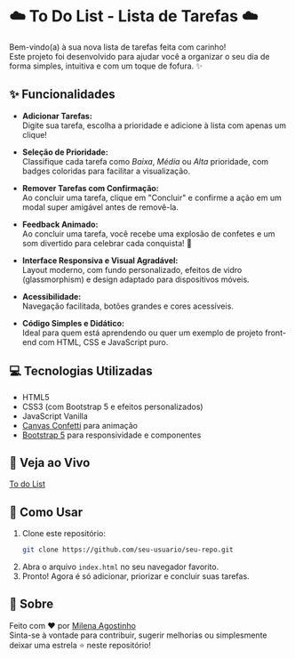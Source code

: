 # ☁️ To Do List - Lista de Tarefas ☁️

Bem-vindo(a) à sua nova lista de tarefas feita com carinho!  
Este projeto foi desenvolvido para ajudar você a organizar o seu dia de forma simples, intuitiva e com um toque de fofura. ✨

## ✨ Funcionalidades

- **Adicionar Tarefas:**  
  Digite sua tarefa, escolha a prioridade e adicione à lista com apenas um clique!

- **Seleção de Prioridade:**  
  Classifique cada tarefa como _Baixa_, _Média_ ou _Alta_ prioridade, com badges coloridas para facilitar a visualização.

- **Remover Tarefas com Confirmação:**  
  Ao concluir uma tarefa, clique em "Concluir" e confirme a ação em um modal super amigável antes de removê-la.

- **Feedback Animado:**  
  Ao concluir uma tarefa, você recebe uma explosão de confetes e um som divertido para celebrar cada conquista! 🎉

- **Interface Responsiva e Visual Agradável:**  
  Layout moderno, com fundo personalizado, efeitos de vidro (glassmorphism) e design adaptado para dispositivos móveis.

- **Acessibilidade:**  
  Navegação facilitada, botões grandes e cores acessíveis.

- **Código Simples e Didático:**  
  Ideal para quem está aprendendo ou quer um exemplo de projeto front-end com HTML, CSS e JavaScript puro.

## 💻 Tecnologias Utilizadas

- HTML5
- CSS3 (com Bootstrap 5 e efeitos personalizados)
- JavaScript Vanilla
- [Canvas Confetti](https://www.npmjs.com/package/canvas-confetti) para animação
- [Bootstrap 5](https://getbootstrap.com/) para responsividade e componentes

## 🎨 Veja ao Vivo

[To do List](https://to-do-list-beta-snowy-56.vercel.app)

## 🚀 Como Usar

1. Clone este repositório:
   ```bash
   git clone https://github.com/seu-usuario/seu-repo.git
   ```
2. Abra o arquivo `index.html` no seu navegador favorito.
3. Pronto! Agora é só adicionar, priorizar e concluir suas tarefas.

## 🦄 Sobre

Feito com ♥ por [Milena Agostinho](https://github.com/milenaagostinho)  
Sinta-se à vontade para contribuir, sugerir melhorias ou simplesmente deixar uma estrela ⭐ neste repositório! 
